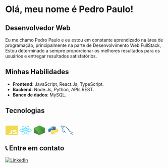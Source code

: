 # Olá, meu nome é Pedro Paulo!

## Desenvolvedor Web
Eu me chamo Pedro Paulo e eu estou em constante aprendizado na área de programação, principalmente na parte de Desenvolvimento Web FullStack, Estou determinado a sempre proporcionar os melhores resultados para os usuários e entregar resultados satisfatórios.

## Minhas Habilidades

- **Frontend**: JavaScript, React.Js, TypeScript.
- **Backend**: Node.Js, Python, APIs REST.
- **Banco de dados**: MySQL.

## Tecnologias

<div style="display: inline_block"><br>
    <img align="center" alt="Messo-Js" height="30" width="40" src="https://raw.githubusercontent.com/devicons/devicon/master/icons/javascript/javascript-plain.svg">
    <img align="center" alt="Messo-React" height="30" width="40" src="https://github.com/devicons/devicon/blob/master/icons/react/react-original.svg">
    <img align="center" alt="Messo-NodeJS" height="30" width="40" src="https://github.com/devicons/devicon/blob/master/icons/nodejs/nodejs-original.svg">
    <img align="center" alt="Messo-Python" height="30" width="40" src="https://github.com/devicons/devicon/blob/master/icons/python/python-original.svg">
    <img align="center" alt="Messo-MySQL" height="30" width="40" src="https://github.com/devicons/devicon/blob/master/icons/mysql/mysql-original.svg">
  
</div>

## 📞 Entre em contato
[![LinkedIn](https://img.shields.io/badge/-LinkedIn-%230077B5?style=for-the-badge&logo=linkedin&logoColor=white)](https://www.linkedin.com/in/pedropaulodev1906/)
